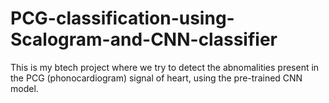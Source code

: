 # PCG-classification-using-Scalogram-and-CNN-classifier
This is my btech project where we try to detect the abnomalities present in the PCG (phonocardiogram) signal of heart, using the pre-trained CNN model.
